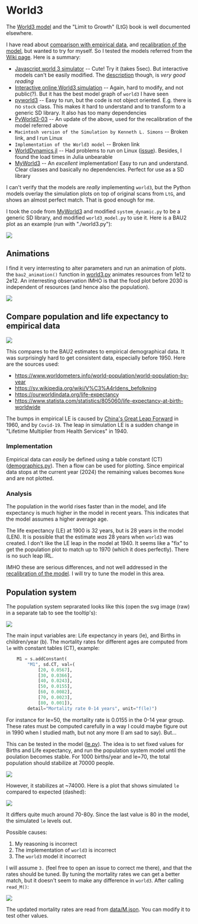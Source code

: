 # World3

The [World3 model](https://en.wikipedia.org/wiki/World3) and the "Limit
to Growth" (LtG) book is well documented elsewhere.

I have read about [comparison with empirical data](
https://mahb.stanford.edu/wp-content/uploads/2021/07/yale-publication-1.pdf),
and [recalibration of the model](
https://onlinelibrary.wiley.com/doi/full/10.1111/jiec.13442), but
wanted to try for myself. So I tested the models referred from the
[Wiki page](https://en.wikipedia.org/wiki/World3). Here is a summary:

* [Javascript world 3 simulator](http://bit-player.org/extras/limits/) --
  Cute! Try it (takes 5sec). But interactive models can't be easily modified.
  The [description](http://bit-player.org/2012/world3-the-public-beta)
  though, is *very good reading*
* [Interactive online World3 simulation](http://insightmaker.com/insight/1954) --
  Again, hard to modify, and not public(?). But it has the best model graph
  of `world3` I have seen
* [pyworld3](https://github.com/cvanwynsberghe/pyworld3) --
  Easy to run, but the code is not object oriented. E.g. there is no `stock`
  class. This makes it hard to understand and to transform to a generic
  SD library. It also has too many dependencies
* [PyWorld3-03](https://github.com/TimSchell98/PyWorld3-03) --
  An update of the above, used for the recalibration of the model
  referred above
* `Macintosh version of the Simulation by Kenneth L. Simons` --
  Broken link, and I run Linux
* `Implementation of the World3 model` -- Broken link
* [WorldDynamics.jl](https://github.com//natema/WorldDynamics.jl) --
  Had problems to run on Linux ([issue](
  https://github.com/worlddynamics/WorldDynamics.jl/issues/210)).
  Besides, I found the load times in Julia unbearable
* [MyWorld3](https://github.com/Juji29/MyWorld3) --
  An *excellent* implementation! Easy to run and understand. Clear classes
  and basically no dependencies. Perfect for use as a SD library


I can't verify that the models are *really* implementing `world3`, but
the Python models overlay the simulation plots on top of original
scans from `LtG`, and shows an almost perfect match. That is good
enough for me.

I took the code from [MyWorld3](https://github.com/Juji29/MyWorld3)
and modified `system_dynamic.py` to be a generic SD library, and
modified `world3_model.py` to use it. Here is a BAU2 plot as an
example (run with "./world3.py"):

<img src="figures/plot_bau2.svg" />


## Animations

I find it very interresting to alter parameters and run an animation
of plots. the `bau2_animation()` function in [world3.py](world3.py)
animates resources from 1e12 to 2e12. An interresting observation IMHO
is that the food plot before 2030 is independent of resources (and
hence also the population).

<img src="figures/bau2_nranimation.svg" />



## Compare population and life expectancy to empirical data

<img src="figures/plot_pop1.svg" />

This compares to the BAU2 estimates to empirical demographical
data. It was surprisingly hard to get consistent data, especially
before 1950. Here are the sources used:

* https://www.worldometers.info/world-population/world-population-by-year
* https://sv.wikipedia.org/wiki/V%C3%A4rldens_befolkning
* https://ourworldindata.org/life-expectancy
* https://www.statista.com/statistics/805060/life-expectancy-at-birth-worldwide

The bumps in empirical LE is caused by [China's Great Leap Forward](
https://en.wikipedia.org/wiki/Great_Leap_Forward) in 1960,
and by `Covid-19`. The leap in simulation LE is a sudden change in
"Lifetime Multiplier from Health Services" in 1940.

### Implementation

Empirical data can *easily* be defined using a table constant (CT)
([demographics.py](demographics.py)). Then a flow can be used for
plotting. Since empirical data stops at the current year (2024) the
remaining values becomes `None` and are not plotted.

### Analysis

The population in the world rises faster than in the model, and life
expectancy is much higher in the model in recent years. This indicates
that the model assumes a higher average age.

The life expectancy (LE) at 1900 is 32 years, but is 28 years in the
model (LEN). It is possible that the estimate *was* 28 years when
`world3` was created. I don't like the LE leap in the model at
1940. It seems like a "fix" to get the population plot to match up to
1970 (which it does perfectly). There is no such leap IRL.

IMHO these are serious differences, and not well addressed in the
[recalibration of the model](
https://onlinelibrary.wiley.com/doi/full/10.1111/jiec.13442).
I will try to tune the model in this area.

## Population system

The population system seprarated looks like this (open the svg image
(raw) in a separate tab to see the tooltip's):

<img src="figures/pop-system.svg" />

The main input variables are: Life expectancy in years (le), and
Births in children/year (b). The mortality rates for different ages
are computed from `le` with constant tables (CT), example:

```python
    M1 = s.addConstant(
        "M1", sd.CT, val=(
            [20, 0.0567],
            [30, 0.0366],
            [40, 0.0243],
            [50, 0.0155],
            [60, 0.0082],
            [70, 0.0023],
            [80, 0.001]),
        detail="Mortality rate 0-14 years", unit="f(le)")
```

For instance for le=50, the mortality rate is 0.0155 in the 0-14 year
group. These rates must be computed carefully in a way I could
maybe figure out in 1990 when I studied math, but not any more
(I am sad to say). But...

This can be tested in the model ([le.py](le.py)). The idea is to set
fixed values for Births and Life expectancy, and run the population
system model until the poulation becomes stable. For 1000 births/year
and le=70, the total population should stabilize at 70000 people.

<img src="figures/pop-system-plot-70.svg" />

However, it stabilizes at ~74000. Here is a plot that shows simulated
`le` compared to expected (dashed):

<img src="figures/le-plot.svg" />

It differs quite much around 70-80y. Since the last value is 80 in the
model, the simulated `le` levels out.

Possible causes:

1. My reasoning is incorrect
2. The implementation of `world3` is incorrect
3. The `world3` model it incorrect

I will assume `3.` (feel free to open an issue to correct me there),
and that the rates should be tuned. By tuning the mortality rates we
can get a better match, but it doesn't seem to make any difference in
`world3`. After calling `read_M()`:

<img src="figures/le-plot-2.svg" />

The updated mortality rates are read from [data/M.json](data/M.json).
You can modify it to test other values.
